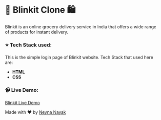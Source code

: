 # 🛒 Blinkit Clone 🛍️
Blinkit is an online grocery delivery service in India that offers a wide range of products for instant delivery.

### ⭐ Tech Stack used: 
This is the simple login page of Blinkit website. Tech Stack that used here are:
- <strong>HTML</strong>
- <strong>CSS</strong>

### 📹 Live Demo: 
[Blinkit Live Demo](https://github.com/user-attachments/assets/56f6be2f-3885-4109-87ac-f3a4d7f715b5)

Made with ♥️ by [Neyna Nayak](https://github.com/neyhere07)
